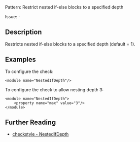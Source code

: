 Pattern: Restrict nested if-else blocks to a specified depth

Issue: -

## Description

Restricts nested if-else blocks to a specified depth (default = 1). 

## Examples

To configure the check: 
    
    
    <module name="NestedIfDepth"/>
            

To configure the check to allow nesting depth 3: 
    
    
    <module name="NestedIfDepth">
        <property name="max" value="3"/>
    </module>

## Further Reading

* [checkstyle - NestedIfDepth](http://checkstyle.sourceforge.net/config_coding.html#NestedIfDepth)